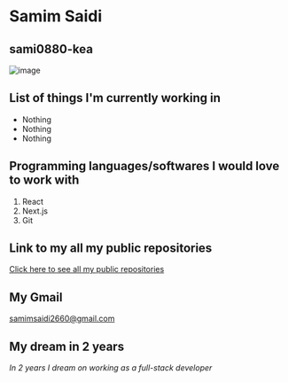 # Samim Saidi
## sami0880-kea

![image](https://user-images.githubusercontent.com/113104513/215454706-27f70ba3-5120-4660-a4f2-979e59b698e6.png)

List of things I'm currently working in
-------------
* Nothing
* Nothing
* Nothing

Programming languages/softwares I would love to work with
-------------
1. React
2. Next.js
3. Git

Link to my all my public repositories
-------------
[Click here to see all my public repositories](https://github.com/sami0880-kea?tab=repositories)

My Gmail 
------------- 
samimsaidi2660@gmail.com

My dream in 2 years
-------------
*In 2 years I dream on working as a full-stack developer*
